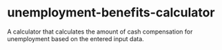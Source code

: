 # unemployment-benefits-calculator
A calculator that calculates the amount of cash compensation for unemployment based on the entered input data.
